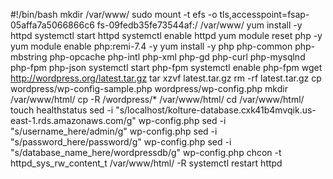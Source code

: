 #!/bin/bash
mkdir /var/www/
sudo mount -t efs -o tls,accesspoint=fsap-05affa7a5066866c6 fs-09fedb35fe73544af:/ /var/www/
yum install -y httpd
systemctl start httpd
systemctl enable httpd
yum module reset php -y
yum module enable php:remi-7.4 -y
yum install -y php php-common php-mbstring php-opcache php-intl php-xml php-gd php-curl php-mysqlnd php-fpm php-json
systemctl start php-fpm
systemctl enable php-fpm
wget http://wordpress.org/latest.tar.gz
tar xzvf latest.tar.gz
rm -rf latest.tar.gz
cp wordpress/wp-config-sample.php wordpress/wp-config.php
mkdir /var/www/html/
cp -R /wordpress/\* /var/www/html/
cd /var/www/html/
touch healthstatus
sed -i "s/localhost/kolture-database.cxk41b4mvqik.us-east-1.rds.amazonaws.com/g" wp-config.php
sed -i "s/username_here/admin/g" wp-config.php
sed -i "s/password_here/password/g" wp-config.php
sed -i "s/database_name_here/wordpressdb/g" wp-config.php
chcon -t httpd_sys_rw_content_t /var/www/html/ -R
systemctl restart httpd
